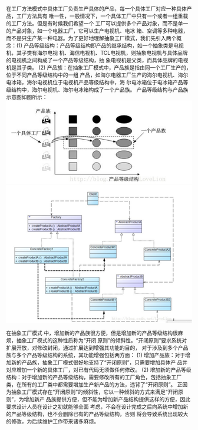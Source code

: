 在工厂方法模式中具体工厂负责生产具体的产品，每一个具体工厂对应一种具体产品，工厂方法具有 唯一性，一般情况下，一个具体工厂中只有一个或者一组重载的工厂方法。但是有时候我们希望一个 工厂可以提供多个产品对象，而不是单一的产品对象，如一个电器工厂，它可以生产电视机、电冰 箱、空调等多种电器，而不是只生产某一种电器。为了更好地理解抽象工厂模式，我们先引入两个概 念：(1) 产品等级结构：产品等级结构即产品的继承结构，如一个抽象类是电视机，其子类有海尔电视 机、海信电视机、TCL电视机，则抽象电视机与具体品牌的电视机之间构成了一个产品等级结构，抽 象电视机是父类，而具体品牌的电视机是其子类。 (2) 产品族：在抽象工厂模式中，产品族是指由同一个工厂生产的，位于不同产品等级结构中的一组 产品，如海尔电器工厂生产的海尔电视机、海尔电冰箱，海尔电视机位于电视机产品等级结构中，海 尔电冰箱位于电冰箱产品等级结构中，海尔电视机、海尔电冰箱构成了一个产品族。 产品等级结构与产品族示意图如图所示：
![p](../../../../resources/images/abstrat1.png)
![p](../../../../resources/images/abstrat2.png)

在抽象工厂模式 中，增加新的产品族很方便，但是增加新的产品等级结构很麻烦，抽象工厂模式的这种性质称为“开闭 原则”的倾斜性。“开闭原则”要求系统对扩展开放，对修改封闭，通过扩展达到增强其功能的目的， 对于涉及到多个产品族与多个产品等级结构的系统，其功能增强包括两方面： (1) 增加产品族：对于增加新的产品族，抽象工厂模式很好地支持了“开闭原则”，只需要增加具体产 品并对应增加一个新的具体工厂，对已有代码无须做任何修改。 (2) 增加新的产品等级结构：对于增加新的产品等级结构，需要修改所有的工厂角色，包括抽象工厂 类，在所有的工厂类中都需要增加生产新产品的方法，违背了“开闭原则”。 正因为抽象工厂模式存在“开闭原则”的倾斜性，它以一种倾斜的方式来满足“开闭原则”，为增加新产 品族提供方便，但不能为增加新产品结构提供这样的方便，因此要求设计人员在设计之初就能够全面 考虑，不会在设计完成之后向系统中增加新的产品等级结构，也不会删除已有的产品等级结构，否则 将会导致系统出现较大的修改，为后续维护工作带来诸多麻烦。
